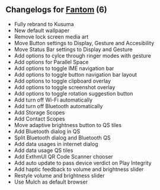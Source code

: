 ## Changelogs for [Fantom](https://kbbi.kemdikbud.go.id/entri/fantom) (6)

 - Fully rebrand to Kusuma
 - New default wallpaper
 - Remove lock screen media art
 - Move Button settings to Display, Gesture and Accesibility
 - Move Status Bar settings to Display and Gesture
 - Add options to cylce through ringer modes with gesture
 - Add options for Parallel Space
 - Add options to toggle IME navigation bar
 - Add options to toggle button navigation bar layout
 - Add options to toggle clipboard overlay
 - Add options to toggle screenshot overlay
 - Add options to toggle rotation suggestion button
 - Add turn off Wi-Fi automatically
 - Add turn off Bluetooth automatically
 - Add Storage Scopes
 - Add Contact Scopes
 - Move adaptive brightness button to QS tiles
 - Add Bluetooth dialog in QS
 - Split Bluetooth dialog and Bluetooth QS
 - Add data usages in internet dialog
 - Add data usage QS tiles
 - Add ExthmUI QR Code Scanner chooser
 - Add auto update to pass device verdict on Play Integrity
 - Add haptic feedback to volume and brightness slider
 - Restyle volume and brightness slider
 - Use Mulch as default browser
